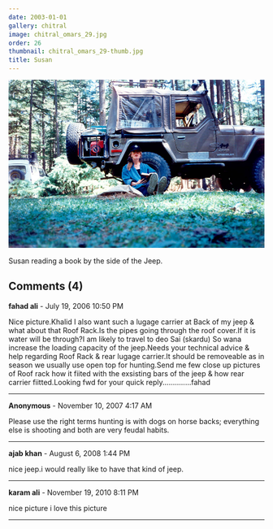 ```yaml
---
date: 2003-01-01
gallery: chitral
image: chitral_omars_29.jpg
order: 26
thumbnail: chitral_omars_29-thumb.jpg
title: Susan
---
```


![Susan](./chitral_omars_29.jpg)

Susan reading a book by the side of the Jeep.

<div id="comments">

## Comments (4)

**fahad ali** - July 19, 2006 10:50 PM

Nice picture.Khalid I also want such a lugage carrier at Back of my jeep & what about that Roof Rack.Is the pipes going through the roof cover.If it is water will be through?I am likely to travel to deo Sai (skardu) So wana increase the loading capacity of the jeep.Needs your technical advice & help regarding Roof Rack & rear lugage carrier.It should be removeable as in season we usually use open top for hunting.Send me few close up pictures of Roof rack how it fiited with the exsisting bars of the jeep & how rear carrier fiitted.Looking fwd for your quick reply..............fahad

---

**Anonymous** - November 10, 2007  4:17 AM

Please use the right terms hunting is with dogs on horse backs; everything else is shooting and both are very feudal habits.

---

**ajab khan** - August  6, 2008  1:44 PM

nice jeep.i would really like to have that kind of jeep.

---

**karam ali** - November 19, 2010  8:11 PM

nice picture i love this picture

---

</div>
